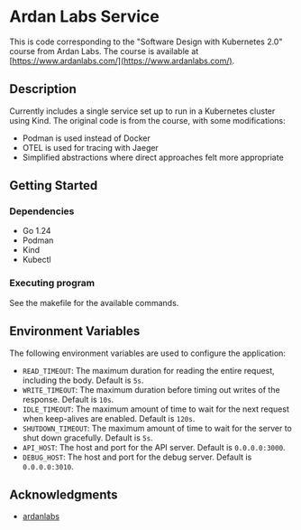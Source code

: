 # Ardan Labs Service

This is code corresponding to the "Software Design with Kubernetes 2.0" course from Ardan Labs.
The course is available at [https://www.ardanlabs.com/](https://www.ardanlabs.com/).

## Description

Currently includes a single service set up to run in a Kubernetes cluster using Kind.
The original code is from the course, with some modifications: 
 - Podman is used instead of Docker
 - OTEL is used for tracing with Jaeger
 - Simplified abstractions where direct approaches felt more appropriate

## Getting Started

### Dependencies

* Go 1.24
* Podman
* Kind
* Kubectl

### Executing program

See the makefile for the available commands.

## Environment Variables

The following environment variables are used to configure the application:

- `READ_TIMEOUT`: The maximum duration for reading the entire request, including the body. Default is `5s`.
- `WRITE_TIMEOUT`: The maximum duration before timing out writes of the response. Default is `10s`.
- `IDLE_TIMEOUT`: The maximum amount of time to wait for the next request when keep-alives are enabled. Default is `120s`.
- `SHUTDOWN_TIMEOUT`: The maximum amount of time to wait for the server to shut down gracefully. Default is `5s`.
- `API_HOST`: The host and port for the API server. Default is `0.0.0.0:3000`.
- `DEBUG_HOST`: The host and port for the debug server. Default is `0.0.0.0:3010`.

## Acknowledgments

* [ardanlabs](https://github.com/ardanlabs/)
